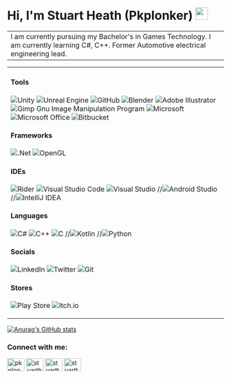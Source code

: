 # Hi, I'm Stuart Heath (Pkplonker) <img src="https://github.com/TheDudeThatCode/TheDudeThatCode/blob/master/Assets/Hi.gif" width="29px">


<table>
  <tr>
    <td valign="center">
      I am currently pursuing my Bachelor's in Games Technology.
      I am currently learning C#, C++.
      Former Automotive electrical engineering lead.
    
  </tr>
  </table>

<table>
  <tr>
    <td valign="center">
    
    
  
#### Tools
![Unity](https://img.shields.io/badge/unity-%23000000.svg?style=for-the-badge&logo=unity&logoColor=white)
![Unreal Engine](https://img.shields.io/badge/unrealengine-%23313131.svg?style=for-the-badge&logo=unrealengine&logoColor=white)
![GitHub](https://img.shields.io/badge/github-%23121011.svg?style=for-the-badge&logo=github&logoColor=white)
![Blender](https://img.shields.io/badge/blender-%23F5792A.svg?style=for-the-badge&logo=blender&logoColor=white)
![Adobe Illustrator](https://img.shields.io/badge/adobe%20illustrator-%23FF9A00.svg?style=for-the-badge&logo=adobe%20illustrator&logoColor=white)
![Gimp Gnu Image Manipulation Program](https://img.shields.io/badge/Gimp-657D8B?style=for-the-badge&logo=gimp&logoColor=FFFFFF)
![Microsoft](https://img.shields.io/badge/Microsoft-0078D4?style=for-the-badge&logo=microsoft&logoColor=white)
![Microsoft Office](https://img.shields.io/badge/Microsoft_Office-D83B01?style=for-the-badge&logo=microsoft-office&logoColor=white)
![Bitbucket](https://img.shields.io/badge/bitbucket-%230047B3.svg?style=for-the-badge&logo=bitbucket&logoColor=white)
  
#### Frameworks

![.Net](https://img.shields.io/badge/.NET-5C2D91?style=for-the-badge&logo=.net&logoColor=white)
![OpenGL](https://img.shields.io/badge/OpenGL-%23FFFFFF.svg?style=for-the-badge&logo=opengl)


#### IDEs

![Rider](https://img.shields.io/badge/Rider-000000.svg?style=for-the-badge&logo=Rider&logoColor=white&color=black&labelColor=crimson)
![Visual Studio Code](https://img.shields.io/badge/Visual%20Studio%20Code-0078d7.svg?style=for-the-badge&logo=visual-studio-code&logoColor=white)
![Visual Studio](https://img.shields.io/badge/Visual%20Studio-5C2D91.svg?style=for-the-badge&logo=visual-studio&logoColor=white)
//![Android Studio](https://img.shields.io/badge/Android%20Studio-3DDC84.svg?style=for-the-badge&logo=android-studio&logoColor=white)
//![IntelliJ IDEA](https://img.shields.io/badge/IntelliJIDEA-000000.svg?style=for-the-badge&logo=intellij-idea&logoColor=white)

#### Languages

![C#](https://img.shields.io/badge/c%23-%23239120.svg?style=for-the-badge&logo=c-sharp&logoColor=white)
![C++](https://img.shields.io/badge/c++-%2300599C.svg?style=for-the-badge&logo=c%2B%2B&logoColor=white)
![C](https://img.shields.io/badge/c-%2300599C.svg?style=for-the-badge&logo=c&logoColor=white)
//![Kotlin](https://img.shields.io/badge/kotlin-%230095D5.svg?style=for-the-badge&logo=kotlin&logoColor=white)
//![Python](https://img.shields.io/badge/python-3670A0?style=for-the-badge&logo=python&logoColor=ffdd54)

#### Socials

![LinkedIn](https://img.shields.io/badge/linkedin-%230077B5.svg?style=for-the-badge&logo=linkedin&logoColor=white)
![Twitter](https://img.shields.io/badge/Twitter-%231DA1F2.svg?style=for-the-badge&logo=Twitter&logoColor=white)
![Git](https://img.shields.io/badge/git-%23F05033.svg?style=for-the-badge&logo=git&logoColor=white)

#### Stores

![Play Store](https://img.shields.io/badge/Google_Play-414141?style=for-the-badge&logo=google-play&logoColor=white)
![Itch.io](https://img.shields.io/badge/Itch-%23FF0B34.svg?style=for-the-badge&logo=Itch.io&logoColor=white)

</tr>
  </table>
  
  <!--START_SECTION:activity-->
<!--END_SECTION:activity-->
  
[![Anurag's GitHub stats](https://github-readme-stats.vercel.app/api?username=pkplonker&count_private=true&hide_border=true&show_icons=true&theme=dark)](https://github.com/anuraghazra/github-readme-stats)


<h3 align="left">Connect with me:</h3>
<p align="left">
<a href="https://twitter.com/pkplonker" target="blank"><img align="center" src="https://raw.githubusercontent.com/rahuldkjain/github-profile-readme-generator/master/src/images/icons/Social/twitter.svg" alt="pkplonker" height="30" width="40" /></a>
<a href="https://linkedin.com/in/stuartheath1" target="blank"><img align="center" src="https://raw.githubusercontent.com/rahuldkjain/github-profile-readme-generator/master/src/images/icons/Social/linked-in-alt.svg" alt="stuartheath1" height="30" width="40" /></a>
<a href="https://instagram.com/stuarttheath" target="blank"><img align="center" src="https://raw.githubusercontent.com/rahuldkjain/github-profile-readme-generator/master/src/images/icons/Social/instagram.svg" alt="stuarttheath" height="30" width="40" /></a>
<a href="https://stuartheath.itch.io/" target="blank"><img align="center" src="https://pkplonker.github.io/images/app-icon.svg" alt="stuarttheath" height="30" width="40" /></a>
</p>

